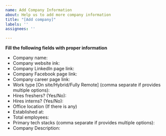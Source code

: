 ```yaml
---
name: Add Company Information
about: Help us to add more company information
title: "[Add company]"
labels: ''
assignees: ''

---
```


**Fill the following fields with proper information**

- Company name: 
- Company website ink: 
- Company LinkedIn page link: 
- Company Facebook page link: 
- Company career page link: 
- Work type [On site/Hybrid/Fully Remote] (comma separate if provides multiple options): 
- Hires freshers? (Yes/No): 
- Hires interns? (Yes/No): 
- Office location (If there is any)
- Established at: 
- Total employees:
- Primary tech stacks (comma separate if provides multiple options): 
- Company Description:

